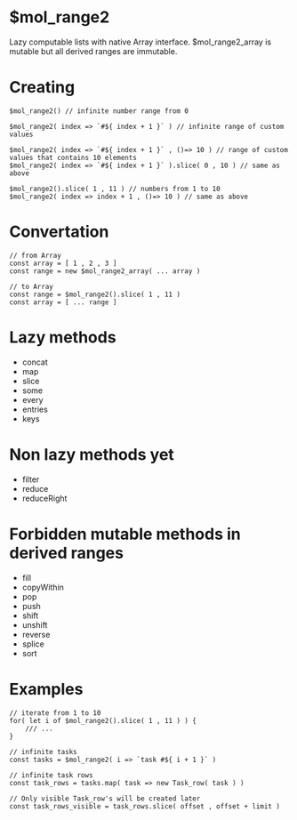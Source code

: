 # $mol_range2

Lazy computable lists with native Array interface. $mol_range2_array is mutable but all derived ranges are immutable.

# Creating

```
$mol_range2() // infinite number range from 0

$mol_range2( index => `#${ index + 1 }` ) // infinite range of custom values

$mol_range2( index => `#${ index + 1 }` , ()=> 10 ) // range of custom values that contains 10 elements
$mol_range2( index => `#${ index + 1 }` ).slice( 0 , 10 ) // same as above

$mol_range2().slice( 1 , 11 ) // numbers from 1 to 10
$mol_range2( index => index + 1 , ()=> 10 ) // same as above
```

# Convertation

```
// from Array
const array = [ 1 , 2 , 3 ]
const range = new $mol_range2_array( ... array )
```

```
// to Array
const range = $mol_range2().slice( 1 , 11 ) 
const array = [ ... range ]
```

# Lazy methods

- concat
- map
- slice
- some
- every
- entries
- keys

# Non lazy methods yet

- filter
- reduce
- reduceRight

# Forbidden mutable methods in derived ranges

- fill
- copyWithin
- pop
- push
- shift
- unshift
- reverse
- splice
- sort

# Examples

```
// iterate from 1 to 10
for( let i of $mol_range2().slice( 1 , 11 ) ) {
	/// ...
}
```

```
// infinite tasks
const tasks = $mol_range2( i => `task #${ i + 1 }` )

// infinite task rows
const task_rows = tasks.map( task => new Task_row( task ) )

// Only visible Task_row's will be created later
const task_rows_visible = task_rows.slice( offset , offset + limit )
```
